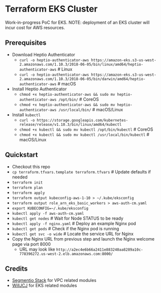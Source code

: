 # Terraform EKS Cluster
Work-in-progress PoC for EKS. NOTE: deployment of an EKS cluster will incur cost for AWS resources.

## Prerequisites
- Download Heptio Authenticator
  - `curl -o heptio-authenticator-aws https://amazon-eks.s3-us-west-2.amazonaws.com/1.10.3/2018-06-05/bin/linux/amd64/heptio-authenticator-aws` # Linux
  - `curl -o heptio-authenticator-aws https://amazon-eks.s3-us-west-2.amazonaws.com/1.10.3/2018-06-05/bin/darwin/amd64/heptio-authenticator-aws` # macOS
- Install Heptio Authenticator
  - `chmod +x heptio-authenticator-aws && sudo mv heptio-authenticator-aws /opt/bin/` # CoreOS
  - `chmod +x heptio-authenticator-aws && sudo mv heptio-authenticator-aws /usr/local/bin/` # macOS/Linux
- Install `kubectl`
  - `curl -o https://storage.googleapis.com/kubernetes-release/release/v1.10.3/bin/linux/amd64/kubectl`
  - `chmod +x kubectl && sudo mv kubectl /opt/bin/kubectl` # CoreOS
  - `chmod +x kubectl && sudo mv kubectl /usr/local/bin/kubectl` # macOS/Linux

## Quickstart
- Checkout this repo
- `cp terraform.tfvars.template terraform.tfvars` # Update defaults if needed
- `terraform init`
- `terraform plan`
- `terraform apply`
- `terraform output kubeconfig-aws-1-10 > ~/.kube/eksconfig`
- `terraform output role_arn_eks_basic_workers > aws-auth-cm.yaml`
- `export KUBECONFIG=~/.kube/eksconfig`
- `kubectl apply -f aws-auth-cm.yaml`
- `kubectl get nodes` # Wait for Node STATUS to be ready
- `kubectl apply -f nginx.yaml` # Deploy an example Nginx pod
- `kubectl get pods` # Check if the Nginx pod is running
- `kubectl get svc -o wide` # Locate the service URL for Nginx
- Copy the Nginx URL from previous step and launch the Nginx welcome page via port 8000
  - URL may look like `http://a2ec4e6b66a2411e883240aa8289a10c-778396272.us-west-2.elb.amazonaws.com:8000/`

## Credits
- [Segmentio Stack](https://github.com/segmentio/stack) for VPC related modules
- [WillJCJ](https://github.com/WillJCJ/eks-terraform-demo) for EKS related modules

